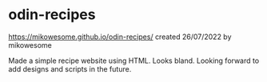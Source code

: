 # odin-recipes
https://mikowesome.github.io/odin-recipes/
created 26/07/2022
by mikowesome

Made a simple recipe website using HTML.
Looks bland. Looking forward to add designs and scripts in the future.
